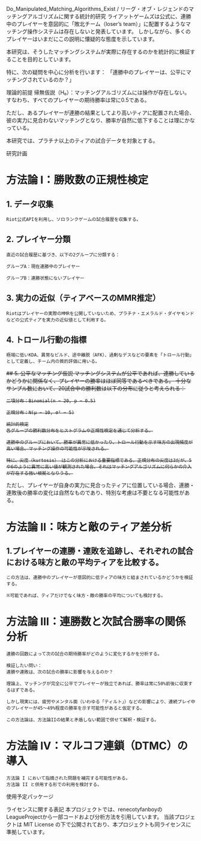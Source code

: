 Do_Manipulated_Matching_Algorithms_Exist / リーグ・オブ・レジェンドのマッチングアルゴリズムに関する統計的研究
ライアットゲームズは公式に、連勝中のプレイヤーを意図的に「敗北チーム（loser’s team）」に配置するようなマッチング操作システムは存在しないと発表しています。
しかしながら、多くのプレイヤーはいまだにこの説明に懐疑的な態度を示しています。

本研究は、そうしたマッチングシステムが実際に存在するのかを統計的に検証することを目的としています。

特に、次の疑問を中心に分析を行います：
「連勝中のプレイヤーは、公平にマッチングされているのか？」

理論的前提
帰無仮説（H₀）：マッチングアルゴリズムには操作が存在しない。
すなわち、すべてのプレイヤーの期待勝率は常に0.5である。

ただし、あるプレイヤーが連勝の結果としてより高いティアに配置された場合、彼の実力に見合わないマッチングとなり、勝率が自然に低下することは理にかなっている。

本研究では、プラチナ以上のティアの試合データを対象とする。

研究計画
# 方法論 I：勝敗数の正規性検定
## 1. データ収集
    Riot公式APIを利用し、ソロランクゲームの試合履歴を収集する。

## 2. プレイヤー分類
    直近の試合履歴に基づき、以下の2グループに分類する：

    グループA：現在連勝中のプレイヤー

    グループB：連勝状態にないプレイヤー

##  3. 実力の近似（ティアベースのMMR推定）
    Riotはプレイヤーの実際のMMRを公開していないため、プラチナ・エメラルド・ダイヤモンドなどの公式ティアを実力の近似値として利用する。

##  4. トロール行動の指標
    極端に低いKDA、異常なビルド、途中離脱（AFK）、過剰なデスなどの要素を「トロール行動」として定義し、チーム内の質的評価に用いる。
<s>
##  5. 公平なマッチング仮説
    マッチングシステムが公平であれば、連勝しているかどうかに関係なく、プレイヤーの勝率はほぼ同等であるべきである。
    十分なサンプル数において、20試合中の勝利数は以下の分布に従うと考えられる：

    二項分布：Binomial(n = 20, p = 0.5)

    正規分布：N(μ = 10, σ² = 5)

    統計的検定
    各グループの勝利数分布をヒストグラムや正規性検定を通じて分析する。

    連勝中のグループにおいて、勝率が異常に低かったり、トロール行動を示す味方の出現頻度が高い場合、マッチング操作の可能性が示唆される。

    特に、尖度（kurtosis） はこの分析における重要指標である。正規分布の尖度は3だが、5や6のように異常に高い値が観測された場合、それはマッチングアルゴリズムに何らかの介入が存在する強い根拠となりうる。
</s>
ただし、プレイヤーが自身の実力に見合ったティアに位置している場合、連勝・連敗後の勝率の変化は自然なものであり、特別な考慮は不要となる可能性がある。

# 方法論 II：味方と敵のティア差分析
##  1.プレイヤーの連勝・連敗を追跡し、それぞれの試合における味方と敵の平均ティアを比較する。

    この方法は、連勝中のプレイヤーが意図的に低ティアの味方と組まされているかどうかを検証する。

    ※可能であれば、ティアだけでなく味方・敵の勝率の平均についても検討する。

# 方法論 III：連勝数と次試合勝率の関係分析
    連勝の回数によって次の試合の期待勝率がどのように変化するかを分析する。

    検証したい問い：   
    連勝や連敗は、次の試合の勝率に影響を与えるのか？

    理論上、マッチングが完全に公平でプレイヤーが独立であれば、勝率は常に50%前後に収束するはずである。

    しかし現実には、疲労やメンタル面（いわゆる「ティルト」）などの影響により、連続プレイ中のプレイヤーが45〜49%程度の勝率を示す可能性があると仮定する。

    この方法論は、方法論IIの結果と矛盾しない範囲で併せて解釈・検証する。

# 方法論 IV：マルコフ連鎖（DTMC）の導入
    方法論 I において指摘された問題を補完する可能性がある。
    方法論 II と併用する形での利用を検討する。

使用予定パッケージ

ライセンスに関する表記
本プロジェクトでは、renecotyfanboyのLeagueProjectから一部コードおよび分析方法を引用しています。
当該プロジェクトは MIT License の下で公開されており、本プロジェクトも同ライセンスに準拠しています。